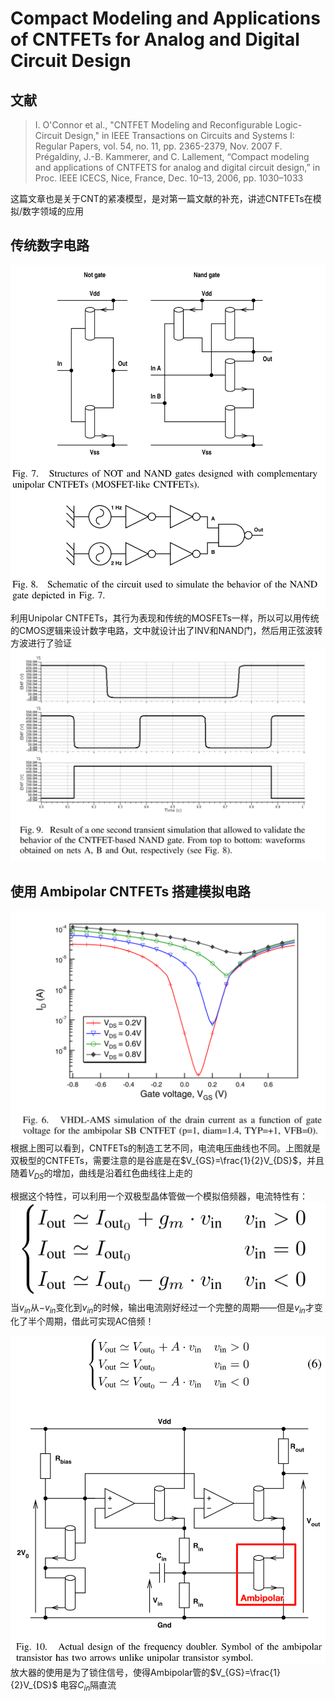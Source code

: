 # Compact Modeling and Applications of CNTFETs for Analog and Digital Circuit Design

## 文献

> I. O'Connor et al., "CNTFET Modeling and Reconfigurable Logic-Circuit Design," in IEEE Transactions on Circuits and Systems I: Regular Papers, vol. 54, no. 11, pp. 2365-2379, Nov. 2007
> F. Prégaldiny, J.-B. Kammerer, and C. Lallement, “Compact modeling and applications of CNTFETS for analog and digital circuit design,” in Proc. IEEE ICECS, Nice, France, Dec. 10–13, 2006, pp. 1030–1033

这篇文章也是关于CNT的紧凑模型，是对第一篇文献的补充，讲述CNTFETs在模拟/数字领域的应用

## 传统数字电路

![数字电路](<Pictures/Compact Modeling and Applications of CNTFETs for Analog and Digital Circuit Design-image.png>)
利用Unipolar CNTFETs，其行为表现和传统的MOSFETs一样，所以可以用传统的CMOS逻辑来设计数字电路，文中就设计出了INV和NAND门，然后用正弦波转方波进行了验证
![正弦波转方波](<Pictures/Compact Modeling and Applications of CNTFETs for Analog and Digital Circuit Design-image-1.png>)

## 使用 Ambipolar CNTFETs 搭建模拟电路

![双极型晶体管](<Pictures/Compact Modeling and Applications of CNTFETs for Analog and Digital Circuit Design-image-2.png>)
根据上图可以看到，CNTFETs的制造工艺不同，电流电压曲线也不同。上图就是双极型的CNTFETs，需要注意的是谷底是在$V_{GS}=\frac{1}{2}V_{DS}$，并且随着$V_{DS}$的增加，曲线是沿着红色曲线往上走的

根据这个特性，可以利用一个双极型晶体管做一个模拟倍频器，电流特性有：
![电流公式](<Pictures/Compact Modeling and Applications of CNTFETs for Analog and Digital Circuit Design-image-3.png>)
当$v_{in}$从$-v_{in}$变化到$v_{in}$的时候，输出电流刚好经过一个完整的周期——但是$v_{in}$才变化了半个周期，借此可实现AC倍频！

![双极型倍频器](<Pictures/Compact Modeling and Applications of CNTFETs for Analog and Digital Circuit Design-image-4.png>)
放大器的使用是为了锁住信号，使得Ambipolar管的$V_{GS}=\frac{1}{2}V_{DS}$
电容$C_{in}$隔直流
